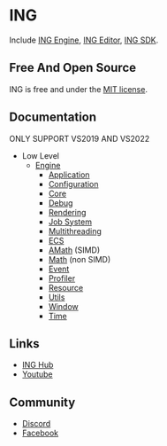 # ING #
Include [ING Engine](https://github.com/INGTechnologies/ING/blob/main/Documentation/Engine/Engine.md), [ING Editor](https://github.com/INGTechnologies/ING/blob/main/Documentation/Editor/Editor.md), [ING SDK](https://github.com/INGTechnologies/ING/blob/main/Documentation/SDK/SDK.md).


## Free And Open Source ##
ING is free and under the [MIT license](https://github.com/INGTechnologies/ING/blob/main/LICENSE).


## Documentation ##
ONLY SUPPORT VS2019 AND VS2022
- Low Level
  + [Engine](https://github.com/INGTechnologies/ING/blob/main/Documentation/Engine/Engine.md)
    - [Application](https://github.com/INGTechnologies/ING/blob/main/Documentation/Engine/Application/Application.md)
    - [Configuration](https://github.com/INGTechnologies/ING/blob/main/Documentation/Engine/Configuration/Configuration.md)
    - [Core](https://github.com/INGTechnologies/ING/blob/main/Documentation/Engine/Core/Core.md)
    - [Debug](https://github.com/INGTechnologies/ING/blob/main/Documentation/Engine/Debug/Debug.md)
    - [Rendering](https://github.com/INGTechnologies/ING/blob/main/Documentation/Engine/Rendering/Rendering.md)
    - [Job System](https://github.com/INGTechnologies/ING/blob/main/Documentation/Engine/JobSystem/JobSystem.md)
    - [Multithreading](https://github.com/INGTechnologies/ING/blob/main/Documentation/Engine/Multithreading/Multithreading.md)
    - [ECS](https://github.com/INGTechnologies/ING/blob/main/Documentation/Engine/ECS/ECS.md)
    - [AMath](https://github.com/INGTechnologies/ING/blob/main/Documentation/Engine/AMath/AMath.md) (SIMD)
    - [Math](https://github.com/INGTechnologies/ING/blob/main/Documentation/Engine/Math/Math.md) (non SIMD)
    - [Event](https://github.com/INGTechnologies/ING/blob/main/Documentation/Engine/Event/Event.md)
    - [Profiler](https://github.com/INGTechnologies/ING/blob/main/Documentation/Engine/Profiler/Profiler.md)
    - [Resource](https://github.com/INGTechnologies/ING/blob/main/Documentation/Engine/Resource/Resource.md)
    - [Utils](https://github.com/INGTechnologies/ING/blob/main/Documentation/Engine/Utils/Utils.md)
    - [Window](https://github.com/INGTechnologies/ING/blob/main/Documentation/Engine/Window/Window.md)
    - [Time](https://github.com/INGTechnologies/ING/blob/main/Documentation/Engine/Time/Time.md)


## Links ##
+ [ING Hub](https://github.com/INGTechnologies/INGHub)
+ [Youtube](https://www.youtube.com/channel/UCa4_lMxQZJ1B0prRB4w93wA)


## Community
+ [Discord](https://discord.gg/5BYVT6QJkf)
+ [Facebook](https://www.facebook.com/groups/654915242378688)
